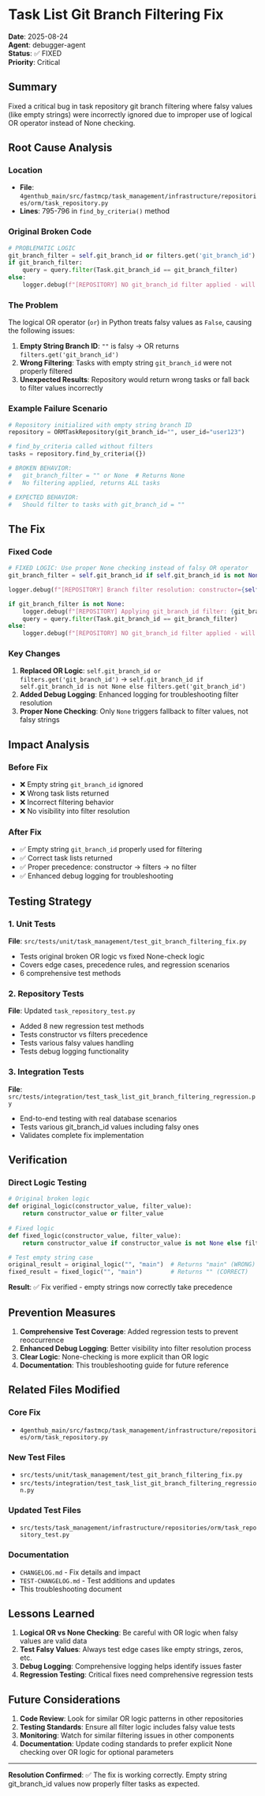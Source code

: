 # Task List Git Branch Filtering Fix

**Date**: 2025-08-24  
**Agent**: debugger-agent  
**Status**: ✅ FIXED  
**Priority**: Critical  

## Summary

Fixed a critical bug in task repository git branch filtering where falsy values (like empty strings) were incorrectly ignored due to improper use of logical OR operator instead of None checking.

## Root Cause Analysis

### Location
- **File**: `4genthub_main/src/fastmcp/task_management/infrastructure/repositories/orm/task_repository.py`
- **Lines**: 795-796 in `find_by_criteria()` method

### Original Broken Code
```python
# PROBLEMATIC LOGIC
git_branch_filter = self.git_branch_id or filters.get('git_branch_id')
if git_branch_filter:
    query = query.filter(Task.git_branch_id == git_branch_filter)
else:
    logger.debug(f"[REPOSITORY] NO git_branch_id filter applied - will return tasks from ALL branches")
```

### The Problem
The logical OR operator (`or`) in Python treats falsy values as `False`, causing the following issues:

1. **Empty String Branch ID**: `""` is falsy → OR returns `filters.get('git_branch_id')`
2. **Wrong Filtering**: Tasks with empty string `git_branch_id` were not properly filtered
3. **Unexpected Results**: Repository would return wrong tasks or fall back to filter values incorrectly

### Example Failure Scenario
```python
# Repository initialized with empty string branch ID
repository = ORMTaskRepository(git_branch_id="", user_id="user123")

# find_by_criteria called without filters
tasks = repository.find_by_criteria({})

# BROKEN BEHAVIOR: 
#   git_branch_filter = "" or None  # Returns None
#   No filtering applied, returns ALL tasks

# EXPECTED BEHAVIOR:
#   Should filter to tasks with git_branch_id = ""
```

## The Fix

### Fixed Code
```python
# FIXED LOGIC: Use proper None checking instead of falsy OR operator
git_branch_filter = self.git_branch_id if self.git_branch_id is not None else filters.get('git_branch_id')

logger.debug(f"[REPOSITORY] Branch filter resolution: constructor={self.git_branch_id}, filters={filters.get('git_branch_id')}, resolved={git_branch_filter}")

if git_branch_filter is not None:
    logger.debug(f"[REPOSITORY] Applying git_branch_id filter: {git_branch_filter}")
    query = query.filter(Task.git_branch_id == git_branch_filter)
else:
    logger.debug(f"[REPOSITORY] NO git_branch_id filter applied - will return tasks from ALL branches")
```

### Key Changes
1. **Replaced OR Logic**: `self.git_branch_id or filters.get('git_branch_id')` 
   → `self.git_branch_id if self.git_branch_id is not None else filters.get('git_branch_id')`
2. **Added Debug Logging**: Enhanced logging for troubleshooting filter resolution
3. **Proper None Checking**: Only `None` triggers fallback to filter values, not falsy strings

## Impact Analysis

### Before Fix
- ❌ Empty string `git_branch_id` ignored
- ❌ Wrong task lists returned
- ❌ Incorrect filtering behavior
- ❌ No visibility into filter resolution

### After Fix  
- ✅ Empty string `git_branch_id` properly used for filtering
- ✅ Correct task lists returned
- ✅ Proper precedence: constructor → filters → no filter
- ✅ Enhanced debug logging for troubleshooting

## Testing Strategy

### 1. Unit Tests
**File**: `src/tests/unit/task_management/test_git_branch_filtering_fix.py`
- Tests original broken OR logic vs fixed None-check logic
- Covers edge cases, precedence rules, and regression scenarios
- 6 comprehensive test methods

### 2. Repository Tests
**File**: Updated `task_repository_test.py`
- Added 8 new regression test methods
- Tests constructor vs filters precedence
- Tests various falsy values handling
- Tests debug logging functionality

### 3. Integration Tests  
**File**: `src/tests/integration/test_task_list_git_branch_filtering_regression.py`
- End-to-end testing with real database scenarios
- Tests various git_branch_id values including falsy ones
- Validates complete fix implementation

## Verification

### Direct Logic Testing
```python
# Original broken logic
def original_logic(constructor_value, filter_value):
    return constructor_value or filter_value
    
# Fixed logic  
def fixed_logic(constructor_value, filter_value):
    return constructor_value if constructor_value is not None else filter_value

# Test empty string case
original_result = original_logic("", "main")  # Returns "main" (WRONG)
fixed_result = fixed_logic("", "main")        # Returns "" (CORRECT)
```

**Result**: ✅ Fix verified - empty strings now correctly take precedence

## Prevention Measures

1. **Comprehensive Test Coverage**: Added regression tests to prevent reoccurrence
2. **Enhanced Debug Logging**: Better visibility into filter resolution process  
3. **Clear Logic**: None-checking is more explicit than OR logic
4. **Documentation**: This troubleshooting guide for future reference

## Related Files Modified

### Core Fix
- `4genthub_main/src/fastmcp/task_management/infrastructure/repositories/orm/task_repository.py`

### New Test Files
- `src/tests/unit/task_management/test_git_branch_filtering_fix.py`
- `src/tests/integration/test_task_list_git_branch_filtering_regression.py`

### Updated Test Files
- `src/tests/task_management/infrastructure/repositories/orm/task_repository_test.py`

### Documentation
- `CHANGELOG.md` - Fix details and impact
- `TEST-CHANGELOG.md` - Test additions and updates
- This troubleshooting document

## Lessons Learned

1. **Logical OR vs None Checking**: Be careful with OR logic when falsy values are valid data
2. **Test Falsy Values**: Always test edge cases like empty strings, zeros, etc.
3. **Debug Logging**: Comprehensive logging helps identify issues faster
4. **Regression Testing**: Critical fixes need comprehensive regression tests

## Future Considerations

1. **Code Review**: Look for similar OR logic patterns in other repositories
2. **Testing Standards**: Ensure all filter logic includes falsy value tests
3. **Monitoring**: Watch for similar filtering issues in other components
4. **Documentation**: Update coding standards to prefer explicit None checking over OR logic for optional parameters

---

**Resolution Confirmed**: ✅ The fix is working correctly. Empty string git_branch_id values now properly filter tasks as expected.